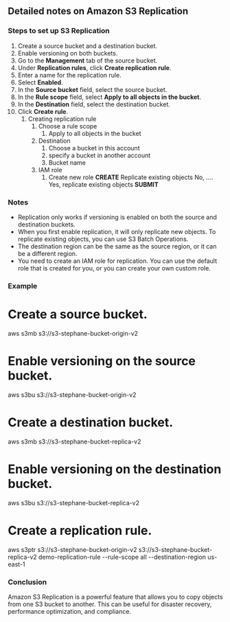 ## Detailed notes on Amazon S3 Replication

### Steps to set up S3 Replication

1. Create a source bucket and a destination bucket.
2. Enable versioning on both buckets.
3. Go to the **Management** tab of the source bucket.
4. Under **Replication rules**, click **Create replication rule**.
5. Enter a name for the replication rule.
6. Select **Enabled**.
7. In the **Source bucket** field, select the source bucket.
8. In the **Rule scope** field, select **Apply to all objects in the bucket**.
9. In the **Destination** field, select the destination bucket.
10. Click **Create rule**.
	1. Creating replication rule
		1. Choose a rule scope
			1. Apply to all objects in the bucket
		2. Destination
			1. Choose a bucket in this account
			2. specify a bucket in another account
			3. Bucket name
		3. IAM role
			1. Create new role
		__CREATE__
	Replicate existing objects
		No, ....
		Yes, replicate existing objects
		__SUBMIT__
		
	
### Notes

- Replication only works if versioning is enabled on both the source and destination buckets.
- When you first enable replication, it will only replicate new objects. To replicate existing objects, you can use S3 Batch Operations.
- The destination region can be the same as the source region, or it can be a different region.
- You need to create an IAM role for replication. You can use the default role that is created for you, or you can create your own custom role.

### Example

# Create a source bucket.

aws s3mb s3://s3-stephane-bucket-origin-v2

# Enable versioning on the source bucket.

aws s3bu s3://s3-stephane-bucket-origin-v2

# Create a destination bucket.

aws s3mb s3://s3-stephane-bucket-replica-v2

# Enable versioning on the destination bucket.

aws s3bu s3://s3-stephane-bucket-replica-v2

# Create a replication rule.

aws s3ptr s3://s3-stephane-bucket-origin-v2 s3://s3-stephane-bucket-replica-v2 demo-replication-rule --rule-scope all --destination-region us-east-1

### Conclusion

Amazon S3 Replication is a powerful feature that allows you to copy objects from one S3 bucket to another. This can be useful for disaster recovery, performance optimization, and compliance.